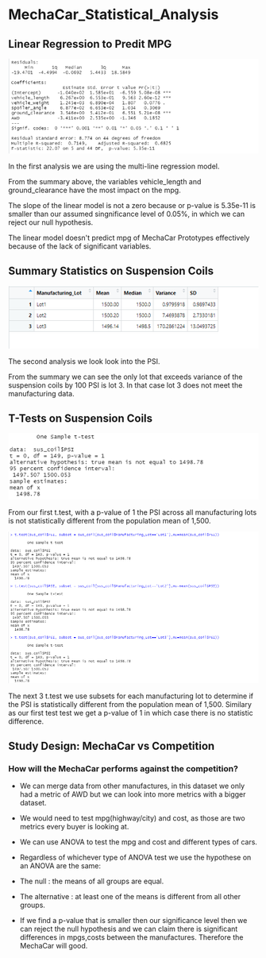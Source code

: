 # MechaCar_Statistical_Analysis

## Linear Regression to Predit MPG

![line_image](resources/lm_summary.png)

In the first analysis we are using the multi-line regression model.

From the summary above, the variables vehicle_length and ground_clearance have the most impact on the mpg.

The slope of the linear model is not a zero because or p-value is 5.35e-11 is smaller than our assumed singnificance level of 0.05%, in which we can reject our null hypothesis.

The linear model doesn't predict mpg of MechaCar Prototypes effectively because of the lack of significant variables.

## Summary Statistics on Suspension Coils

![line_image](resources/lot_summary.png)

The second analysis we look look into the PSI.

From the summary we can see the only lot that exceeds variance of the suspension coils by 100 PSI is lot 3. In that case lot 3 does not meet the manufacturing data. 

## T-Tests on Suspension Coils

![line_image](resources/single_test.png)

From our first t.test, with a p-value of 1 the PSI across all manufacturing lots is not statistically different from the population mean of 1,500.

![line_image](resources/lots_ttest.png)

The next 3 t.test we use subsets for each manufacturing lot to determine if the PSI is statistically different from the population mean of 1,500. Similary as our first test test we get a p-value of 1 in which case there is no statistic difference.

## Study Design: MechaCar vs Competition

### How will the MechaCar performs against the competition?

- We can merge data from other manufactures, in this dataset we only had a metric of AWD but we can look into more metrics with a bigger dataset. 
- We would need to test mpg(highway/city) and cost, as those are two metrics every buyer is looking at.

- We can use ANOVA to test the mpg and cost and different types of cars.

- Regardless of whichever type of ANOVA test we use the hypothese on an ANOVA are the same:
 - The null : the means of all groups are equal. 
 - The alternative : at least one of the means is different from all other groups.
 
- If we find a p-value that is smaller then our significance level then we can reject the null hypothesis and we can claim there is significant  differences in mpgs,costs between the manufactures. Therefore the MechaCar will good.


